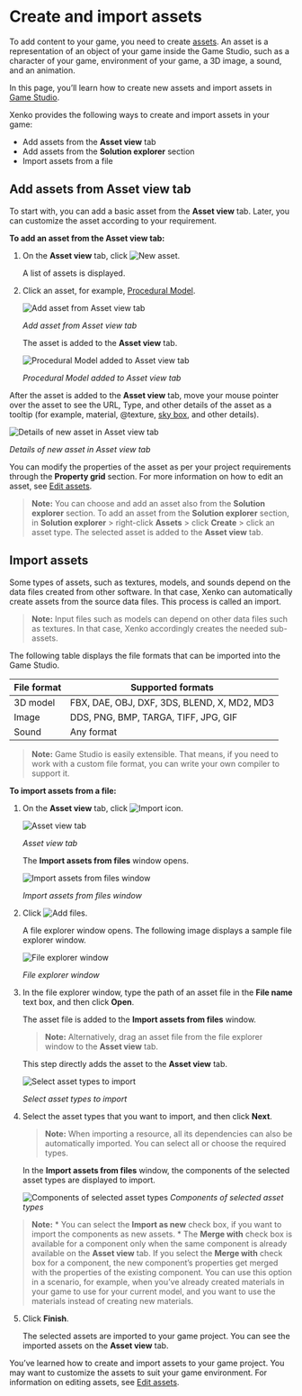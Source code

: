 # Create and import assets

To add content to your game, you need to create [assets](xref:asset). An asset is a representation of an object of your game inside the Game Studio, such as a character of your game, environment of your game, a 3D image, a sound, and an animation.

In this page, you’ll learn how to create new assets and import assets in [Game Studio](xref:game-studio).

Xenko provides the following ways to create and import assets in your game:
 * Add assets from the **Asset view** tab
 * Add assets from the **Solution explorer** section
 * Import assets from a file
 
## Add assets from Asset view tab

To start with, you can add a basic asset from the **Asset view** tab. Later, you can customize the asset according to your requirement.

**To add an asset from the Asset view tab:**

 1. On the **Asset view** tab, click ![New asset](media/create-and-import-assets-add-new-asset-button.png).
 
	A list of assets is displayed.

 2. Click an asset, for example, [Procedural Model](xref:procedural-model).

	![Add asset from Asset view tab](media/asset-creation-create-new-asset-asset-view-tab.png)
 
	_Add asset from Asset view tab_

	The asset is added to the **Asset view** tab.

	![Procedural Model added to Asset view tab](media/asset-creation-asset-view-tab-procedural-model.png)

	_Procedural Model added to Asset view tab_

After the asset is added to the **Asset view** tab, move your mouse pointer over the asset to see the URL, Type, and other details of the asset as a tooltip (for example, material, @texture, [sky box](xref:sky-box), and other details).
	
  ![Details of new asset in Asset view tab](media/asset-creation-solution-explorer.png)
	
   _Details of new asset in Asset view tab_
	
	
You can modify the properties of the asset as per your project requirements through the **Property grid** section. For more information on how to edit an asset, see [Edit assets](edit-assets.md).

>**Note:** You can choose and add an asset also from the **Solution explorer** section. To add an asset from the **Solution explorer** section, in **Solution explorer** > right-click **Assets** > click **Create** > click an asset type. The selected asset is added to the **Asset view** tab.

## Import assets

Some types of assets, such as textures, models, and sounds depend on the data files created from other software. In that case, Xenko can automatically create assets from the source data files. This process is called an import.

>**Note:** Input files such as models can depend on other data files such as textures. In that case, Xenko accordingly creates the needed sub-assets.

The following table displays the file formats that can be imported into the Game Studio.

File format	| Supported formats
------------|--------------
3D model	|FBX, DAE, OBJ, DXF, 3DS, BLEND, X, MD2, MD3
Image	|DDS, PNG, BMP, TARGA, TIFF, JPG, GIF
Sound	|Any format


>**Note:** Game Studio is easily extensible. That means, if you need to work with a custom file format, you can write your own compiler to support it.

**To import assets from a file:**
 1. On the **Asset view** tab, click ![Import icon](media/create-and-import-assets-import-icon.png).

	![Asset view tab](media/asset-creation-import-asset-view-tab.png)

	_Asset view tab_
	
	The **Import assets from files** window opens.
	
	![Import assets from files window](media/asset-creation-import-files-window.png)

	_Import assets from files window_

 2. Click ![Add files](media/asset-creation-import-files-button.png).

	A file explorer window opens. The following image displays a sample file explorer window.
	
	![File explorer window](media/asset-creation-file-explorer-window.png)
 
	_File explorer window_

 3. In the file explorer window, type the path of an asset file in the **File name** text box, and then click **Open**.
 
	The asset file is added to the **Import assets from files** window.
	
	>**Note:** Alternatively, drag an asset file from the file explorer window to the **Asset view** tab.

	This step directly adds the asset to the **Asset view** tab.

	![Select asset types to import](media/asset-creation-file-select-asset-type-import.png)

	_Select asset types to import_

 4. Select the asset types that you want to import, and then click **Next**.
	
    >**Note:** When importing a resource, all its dependencies can also be automatically imported. You can select all or choose the required types.
    
	In the **Import assets from files** window, the components of the selected asset types are displayed to import.

	![Components of selected asset types](media/asset-creation-components-selected-asset-types.png)
	_Components of selected asset types_

  >**Note:**
    * You can select the **Import as new** check box, if you want to import the components as new assets.
	* The **Merge with** check box is available for a component only when the same component is already available on the **Asset view** tab. If you select the **Merge with** check box for a component, the new component’s properties get merged with the properties of the existing component. You can use this option in a scenario, for example, when you’ve already created materials in your game to use for your current model, and you want to use the materials instead of creating new materials.

 5. Click **Finish**.
 
	The selected assets are imported to your game project. You can see the imported assets on the **Asset view** tab.

You’ve learned how to create and import assets to your game project. You may want to customize the assets to suit your game environment. For information on editing assets, see [Edit assets](edit-assets.md).
